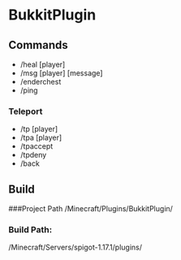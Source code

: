 # BukkitPlugin

## Commands
- /heal [player]
- /msg [player] [message]
- /enderchest
- /ping
### Teleport
- /tp [player]
- /tpa [player]
- /tpaccept
- /tpdeny
- /back

## Build
###Project Path
/Minecraft/Plugins/BukkitPlugin/
### Build Path:
/Minecraft/Servers/spigot-1.17.1/plugins/